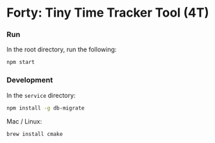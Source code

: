 # Forty: Tiny Time Tracker Tool (4T)


### Run

In the root directory, run the following:
```bash
npm start
```

### Development
In the `service` directory:
```bash
npm install -g db-migrate
```

Mac / Linux:
```bash
brew install cmake
```
